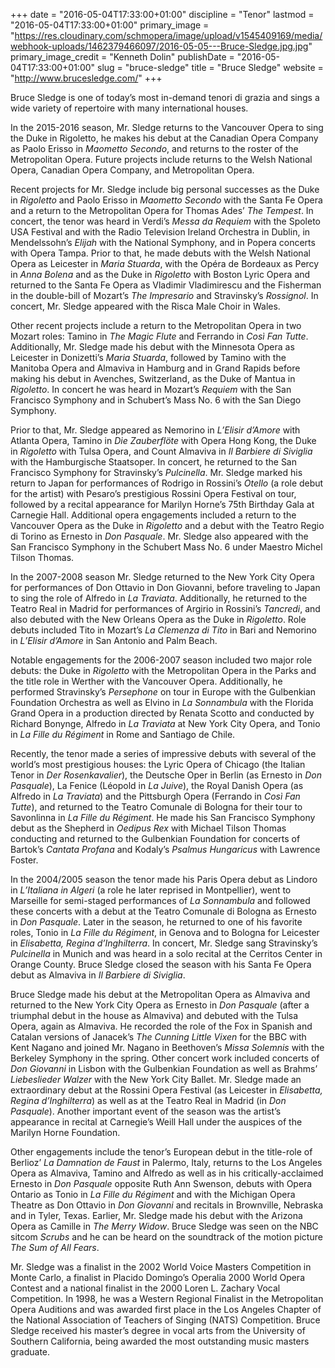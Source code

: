 +++
date = "2016-05-04T17:33:00+01:00"
discipline = "Tenor"
lastmod = "2016-05-04T17:33:00+01:00"
primary_image = "https://res.cloudinary.com/schmopera/image/upload/v1545409169/media/webhook-uploads/1462379466097/2016-05-05---Bruce-Sledge.jpg.jpg"
primary_image_credit = "Kenneth Dolin"
publishDate = "2016-05-04T17:33:00+01:00"
slug = "bruce-sledge"
title = "Bruce Sledge"
website = "http://www.brucesledge.com/"
+++

Bruce Sledge is one of today’s most in-demand tenori di grazia and sings a wide variety of repertoire with many international houses.

In the 2015-2016 season, Mr. Sledge returns to the Vancouver Opera to sing the Duke in Rigoletto, he makes his debut at the Canadian Opera Company as Paolo Erisso in *Maometto Secondo*, and returns to the roster of the Metropolitan Opera. Future projects include returns to the Welsh National Opera, Canadian Opera Company, and Metropolitan Opera.

Recent projects for Mr. Sledge include big personal successes as the Duke in *Rigoletto* and Paolo Erisso in *Maometto Secondo* with the Santa Fe Opera and a return to the Metropolitan Opera for Thomas Ades’ *The Tempest*. In concert, the tenor was heard in Verdi’s *Messa da Requiem* with the Spoleto USA Festival and with the Radio Television Ireland Orchestra in Dublin, in Mendelssohn’s *Elijah* with the National Symphony, and in Popera concerts with Opera Tampa. Prior to that, he made debuts with the Welsh National Opera as Leicester in *Maria Stuarda*, with the Opéra de Bordeaux as Percy in *Anna Bolena* and as the Duke in *Rigoletto* with Boston Lyric Opera and returned to the Santa Fe Opera as Vladimir Vladimirescu and the Fisherman in the double-bill of Mozart’s *The Impresario* and Stravinsky’s *Rossignol*. In concert, Mr. Sledge appeared with the Risca Male Choir in Wales.

Other recent projects include a return to the Metropolitan Opera in two Mozart roles: Tamino in *The Magic Flute* and Ferrando in *Così Fan Tutte*. Additionally, Mr. Sledge made his debut with the Minnesota Opera as Leicester in Donizetti’s *Maria Stuarda*, followed by Tamino with the Manitoba Opera and Almaviva in Hamburg and in Grand Rapids before making his debut in Avenches, Switzerland, as the Duke of Mantua in *Rigoletto*. In concert he was heard in Mozart’s *Requiem* with the San Francisco Symphony and in Schubert’s Mass No. 6 with the San Diego Symphony.

Prior to that, Mr. Sledge appeared as Nemorino in *L’Elisir d’Amore* with Atlanta Opera, Tamino in *Die Zauberflöte* with Opera Hong Kong, the Duke in *Rigoletto* with Tulsa Opera, and Count Almaviva in *Il Barbiere di Siviglia* with the Hamburgische Staatsoper. In concert, he returned to the San Francisco Symphony for Stravinsky’s *Pulcinella*. Mr. Sledge marked his return to Japan for performances of Rodrigo in Rossini’s *Otello* (a role debut for the artist) with Pesaro’s prestigious Rossini Opera Festival on tour, followed by a recital appearance for Marilyn Horne’s 75th Birthday Gala at Carnegie Hall. Additional opera engagements included a return to the Vancouver Opera as the Duke in *Rigoletto* and a debut with the Teatro Regio di Torino as Ernesto in *Don Pasquale*. Mr. Sledge also appeared with the San Francisco Symphony in the Schubert Mass No. 6 under Maestro Michel Tilson Thomas.

In the 2007-2008 season Mr. Sledge returned to the New York City Opera for performances of Don Ottavio in Don Giovanni, before traveling to Japan to sing the role of Alfredo in *La Traviata*. Additionally, he returned to the Teatro Real in Madrid for performances of Argirio in Rossini’s *Tancredi*, and also debuted with the New Orleans Opera as the Duke in *Rigoletto*. Role debuts included Tito in Mozart’s *La Clemenza di Tito* in Bari and Nemorino in *L’Elisir d’Amore* in San Antonio and Palm Beach.

Notable engagements for the 2006-2007 season included two major role debuts: the Duke in *Rigoletto* with the Metropolitan Opera in the Parks and the title role in Werther with the Vancouver Opera. Additionally, he performed Stravinsky’s *Persephone* on tour in Europe with the Gulbenkian Foundation Orchestra as well as Elvino in *La Sonnambula* with the Florida Grand Opera in a production directed by Renata Scotto and conducted by Richard Bonynge, Alfredo in *La Traviata* at New York City Opera, and Tonio in *La Fille du Régiment* in Rome and Santiago de Chile.

Recently, the tenor made a series of impressive debuts with several of the world’s most prestigious houses: the Lyric Opera of Chicago (the Italian Tenor in *Der Rosenkavalier*), the Deutsche Oper in Berlin (as Ernesto in *Don Pasquale*), La Fenice (Léopold in *La Juive*), the Royal Danish Opera (as Alfredo in *La Traviata*) and the Pittsburgh Opera (Ferrando in *Così Fan Tutte*), and returned to the Teatro Comunale di Bologna for their tour to Savonlinna in *La Fille du Régiment*. He made his San Francisco Symphony debut as the Shepherd in *Oedipus Rex* with Michael Tilson Thomas conducting and returned to the Gulbenkian Foundation for concerts of Bartok’s *Cantata Profana* and Kodaly’s *Psalmus Hungaricus* with Lawrence Foster.

In the 2004/2005 season the tenor made his Paris Opera debut as Lindoro in *L’Italiana in Algeri* (a role he later reprised in Montpellier), went to Marseille for semi-staged performances of *La Sonnambula* and followed these concerts with a debut at the Teatro Comunale di Bologna as Ernesto in *Don Pasquale*. Later in the season, he returned to one of his favorite roles, Tonio in *La Fille du Régiment*, in Genova and to Bologna for Leicester in *Elisabetta, Regina d’Inghilterra*. In concert, Mr. Sledge sang Stravinsky’s *Pulcinella* in Munich and was heard in a solo recital at the Cerritos Center in Orange County. Bruce Sledge closed the season with his Santa Fe Opera debut as Almaviva in *Il Barbiere di Siviglia*.

Bruce Sledge made his debut at the Metropolitan Opera as Almaviva and returned to the New York City Opera as Ernesto in *Don Pasquale* (after a triumphal debut in the house as Almaviva) and debuted with the Tulsa Opera, again as Almaviva. He recorded the role of the Fox in Spanish and Catalan versions of Janacek’s *The Cunning Little Vixen* for the BBC with Kent Nagano and joined Mr. Nagano in Beethoven’s *Missa Solemnis* with the Berkeley Symphony in the spring. Other concert work included concerts of *Don Giovanni* in Lisbon with the Gulbenkian Foundation as well as Brahms’ *Liebeslieder Walzer* with the New York City Ballet. Mr. Sledge made an extraordinary debut at the Rossini Opera Festival (as Leicester in *Elisabetta, Regina d’Inghilterra*) as well as at the Teatro Real in Madrid (in *Don Pasquale*). Another important event of the season was the artist’s appearance in recital at Carnegie’s Weill Hall under the auspices of the Marilyn Horne Foundation.

Other engagements include the tenor’s European debut in the title-role of Berlioz’ *La Damnation de Faust* in Palermo, Italy, returns to the Los Angeles Opera as Almaviva, Tamino and Alfredo as well as in his critically-acclaimed Ernesto in *Don Pasquale* opposite Ruth Ann Swenson, debuts with Opera Ontario as Tonio in *La Fille du Régiment* and with the Michigan Opera Theatre as Don Ottavio in *Don Giovanni* and recitals in Brownville, Nebraska and in Tyler, Texas. Earlier, Mr. Sledge made his debut with the Arizona Opera as Camille in *The Merry Widow*. Bruce Sledge was seen on the NBC sitcom *Scrubs* and he can be heard on the soundtrack of the motion picture *The Sum of All Fears*.

Mr. Sledge was a finalist in the 2002 World Voice Masters Competition in Monte Carlo, a finalist in Placido Domingo’s Operalia 2000 World Opera Contest and a national finalist in the 2000 Loren L. Zachary Vocal Competition. In 1998, he was a Western Regional Finalist in the Metropolitan Opera Auditions and was awarded first place in the Los Angeles Chapter of the National Association of Teachers of Singing (NATS) Competition. Bruce Sledge received his master’s degree in vocal arts from the University of Southern California, being awarded the most outstanding music masters graduate.
